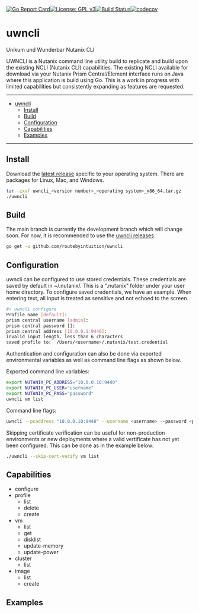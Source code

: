 [![Go Report Card](https://goreportcard.com/badge/github.com/routebyintuition/uwncli)](https://goreportcard.com/badge/github.com/routebyintuition/uwncli)[![License: GPL v3](https://img.shields.io/badge/License-GPLv3-blue.svg)](https://www.gnu.org/licenses/gpl-3.0)[![Build Status](https://travis-ci.com/routebyintuition/uwncli.svg?branch=main)](https://travis-ci.com/routebyintuition/uwncli)[![codecov](https://codecov.io/gh/routebyintuition/uwncli/branch/main/graph/badge.svg?token=149HXZ5XZY)](https://codecov.io/gh/routebyintuition/uwncli)

# uwncli
Unikum und Wunderbar Nutanix CLI

UWNCLI is a Nutanix command line utility build to replicate and build upon the existing NCLI (Nutanix CLI) capabilities. The existing NCLI available for download via your Nutanix Prism Central/Element interface runs on Java where this application is build using Go. This is a work in progress with limited capabilities but consistently expanding as features are requested.

---

- [uwncli](#uwncli)
  - [Install](#install)
  - [Build](#build)
  - [Configuration](#configuration)
  - [Capabilities](#capabilities)
  - [Examples](#examples)

---

## Install
Download the [latest release](https://github.com/routebyintuition/uwncli/releases) specific to your operating system. There are packages for Linux, Mac, and Windows. 

```sh
tar -zxvf uwncli_<version number>_<operating system>_x86_64.tar.gz
./uwncli
```

## Build
The main branch is currently the development branch which will change soon. For now, it is recommended to use the [uwncli releases](https://github.com/routebyintuition/uwncli/releases)
```sh
go get -u github.com/routebyintuition/uwncli
```

## Configuration
uwncli can be configured to use stored credentials. These credentials are saved by default in ~/.nutanix/. This is a ".nutanix" folder under your user home directory. To configure saved credentials, we have an example. When entering text, all input is treated as sensitive and not echoed to the screen.

```sh
#> uwncli configure
Profile name [default]:
prism central username [admin]:
prism central password []:
prism central address [10.0.0.1:9440]:
invalid input length. less than 6 characters
saved profile to:  /Users/<username>/.nutanix/test.credential
```

Authentication and configuration can also be done via exported environmental variables as well as command line flags as shown below.

Exported command line variables:
```sh
export NUTANIX_PC_ADDRESS="10.0.0.10:9440"
export NUTANIX_PC_USER="username"
export NUTANIX_PC_PASS="password"
uwncli vm list
```

Command line flags:
```sh
uwncli --pcaddress "10.0.0.10:9440" --username <username> --password <password> vm list
```

Skipping certificate verification can be useful for non-production environments or new deployments where a valid vertificate has not yet been configured. This can be done as in the example below:

```sh
./uwncli --skip-cert-verify vm list
```

## Capabilities

- configure
- profile
  - list
  - delete
  - create
- vm
  - list
  - get
  - disklist
  - update-memory
  - update-power
- cluster
  - list
- image
  - list
  - create

## Examples

